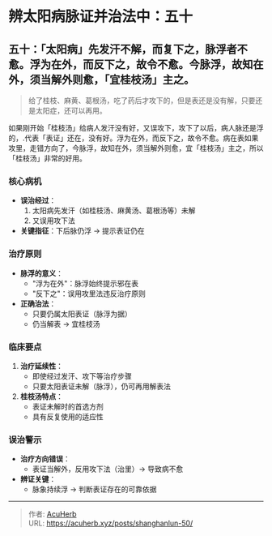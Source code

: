 # 辨太阳病脉证并治法中：五十


## 五十：「太阳病」先发汗不解，而复下之，脉浮者不愈。浮为在外，而反下之，故令不愈。今脉浮，故知在外，须当解外则愈，「宜桂枝汤」主之。

<!--more-->

> 给了桂枝、麻黄、葛根汤，吃了药后才攻下的，但是表还是没有解，只要还是太阳症，还可以再用。

如果刚开始「桂枝汤」给病人发汗没有好，又误攻下，攻下了以后，病人脉还是浮的，.代表「表证」还在，没有好。浮为在外，而反下之，故令不愈。病在表如果攻里，走错方向了，今脉浮，故知在外，须当解外则愈，宜「桂枝汤」主之，所以「桂枝汤」非常的好用。

### 核心病机
- **误治经过**：
  1. 太阳病先发汗（如桂枝汤、麻黄汤、葛根汤等）未解
  2. 又误用攻下法
- **关键指征**：下后脉仍浮 → 提示表证仍在

### 治疗原则
- **脉浮的意义**：
  - "浮为在外"：脉浮始终提示邪在表
  - "反下之"：误用攻里法违反治疗原则
- **正确治法**：
  - 只要仍属太阳表证（脉浮为据）
  - 仍当解表 → 宜桂枝汤

### 临床要点
1. **治疗延续性**：
   - 即使经过发汗、攻下等治疗步骤
   - 只要太阳表证未解（脉浮），仍可再用解表法
2. **桂枝汤特点**：
   - 表证未解时的首选方剂
   - 具有反复使用的适应性

### 误治警示
- **治疗方向错误**：
  - 表证当解外，反用攻下法（治里）→ 导致病不愈
- **辨证关键**：
  - 脉象持续浮 → 判断表证存在的可靠依据

---

> 作者: [AcuHerb](https://acuherb.xyz)  
> URL: https://acuherb.xyz/posts/shanghanlun-50/  

